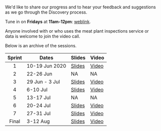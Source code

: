 We'd like to share our progress and to hear your feedback and suggestions as we go through the Discovery process. 

Tune in on **Fridays** at **11am-12pm**: [weblink](https://meet.google.com/asq-kiyv-xmi). 

Anyone involved with or who uses the meat plant inspections service or data is welcome to join the video call.  

Below is an archive of the sessions. 

Sprint | Dates | Slides | Video 
:---:|---|---|---
1 |  10-19 Jun 2020 | [Slides](https://docs.google.com/presentation/d/1-W_zxtZ6jl5OGvnejq8PM6m6obYmPC_Ncwy3kB_TPh0/edit?usp=sharing) | [Video](https://vimeo.com/430778893) 
2 | 22-26 Jun | NA| NA 
3 | 29 Jun - 3 Jul | [Slides](https://docs.google.com/presentation/d/1QdmOROxdC2c8PKaN7-oVsDd329qo7Rnmxt24s5KCyAs/edit?usp=sharing) | [Video](https://vimeo.com/435139558) 
4 | 6-10 Jul | [Slides](https://docs.google.com/presentation/d/1sNGeoCKfp1VQcFRe5nXvTJtkczHiBEufow2eTNQafDE/edit?usp=sharing) | [Video]() 
5 | 13-17 Jul | NA | NA 
6 | 20-24 Jul | [Slides](https://docs.google.com/presentation/d/1GYVvyvQ4pYCpgvESLh9vusTLYnXuwKiD_KSTpedmO8g/edit?usp=sharing) | [Video](https://vimeo.com/441310737) 
7 | 27-31 Jul | [Slides](https://docs.google.com/presentation/d/1KijEL7KnvxdzAwMWA79QxYFSqgFEB9-gjMnDX1yI8PM/edit?usp=sharing) | [Video](https://vimeo.com/444822571) 
Final | 3-12 Aug | [Slides](https://docs.google.com/presentation/d/10BgnwSQVVmMO965Fh8MXaPdlqdxOkhvmXdBCTIrlcW8/) | [Video](https://vimeo.com/447177066) 